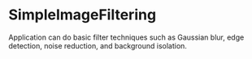 # SimpleImageFiltering
Application can do basic filter techniques such as Gaussian blur, edge detection, noise reduction, and background isolation.
